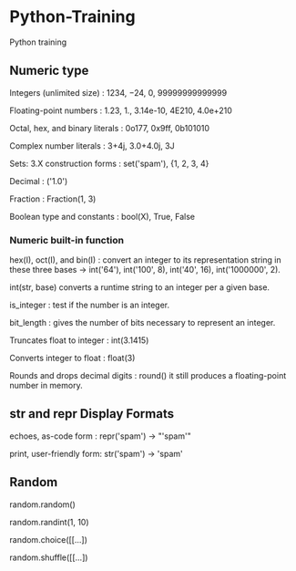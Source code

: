 # Python-Training
Python training

## Numeric type
Integers (unlimited size) : 1234, −24, 0, 99999999999999 

Floating-point numbers : 1.23, 1., 3.14e-10, 4E210, 4.0e+210

Octal, hex, and binary literals : 0o177, 0x9ff, 0b101010
 
Complex number literals : 3+4j, 3.0+4.0j, 3J

Sets: 3.X construction forms : set('spam'), {1, 2, 3, 4}

Decimal : ('1.0')

Fraction : Fraction(1, 3)

Boolean type and constants : bool(X), True, False

### Numeric built-in function

hex(I), oct(I), and bin(I) : convert an integer to its representation string in these three bases -> int('64'), int('100', 8), int('40', 16), int('1000000', 2).

int(str, base) converts a runtime string to an integer per a given base.

is_integer : test if the number is an integer.

bit_length : gives the number of bits necessary to represent an integer.

Truncates float to integer : int(3.1415)

Converts integer to float : float(3)

Rounds and drops decimal digits : round() it still produces a floating-point number in memory.

## str and repr Display Formats

echoes, as-code form : repr('spam') -> "'spam'" 

print, user-friendly form: str('spam') -> 'spam'

## Random

random.random()

random.randint(1, 10)

random.choice([[...])

random.shuffle([[...])
